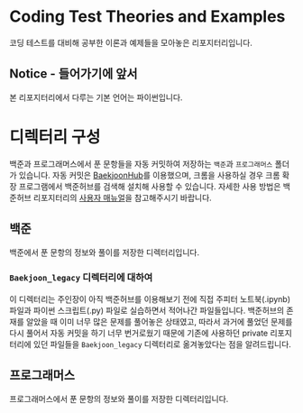 # Coding Test Theories and Examples
코딩 테스트를 대비해 공부한 이론과 예제들을 모아놓은 리포지터리입니다.

## Notice - 들어가기에 앞서
본 리포지터리에서 다루는 기본 언어는 파이썬입니다.  

# 디렉터리 구성
백준과 프로그래머스에서 푼 문항들을 자동 커밋하여 저장하는 `백준`과 `프로그래머스` 폴더가 있습니다. 자동 커밋은 [BaekjoonHub](https://github.com/BaekjoonHub/BaekjoonHub)를 이용했으며, 크롬을 사용하실 경우 크롬 확장 프로그램에서 백준허브를 검색해 설치해 사용할 수 있습니다. 자세한 사용 방법은 백준허브 리포지터리의 [사용자 매뉴얼](https://velog.io/@flaxinger/%EB%B0%B1%EC%A4%80%ED%97%88%EB%B8%8C-%EC%82%AC%EC%9A%A9-%EB%B0%A9%EB%B2%95)을 참고해주시기 바랍니다.
## 백준
백준에서 푼 문항의 정보와 풀이를 저장한 디렉터리입니다.  
### `Baekjoon_legacy` 디렉터리에 대하여
이 디렉터리는 주인장이 아직 백준허브를 이용해보기 전에 직접 주피터 노트북(.ipynb) 파일과 파이썬 스크립트(.py) 파일로 실습하면서 적어나간 파일들입니다. 백준허브의 존재를 알았을 때 이미 너무 많은 문제를 풀어놓은 상태였고, 따라서 과거에 풀었던 문제를 다시 풀어서 자동 커밋을 하기 너무 번거로웠기 때문에 기존에 사용하던 private 리포지터리에 있던 파일들을 `Baekjoon_legacy` 디렉터리로 옮겨놓았다는 점을 알려드립니다.
## 프로그래머스
프로그래머스에서 푼 문항의 정보와 풀이를 저장한 디렉터리입니다.

